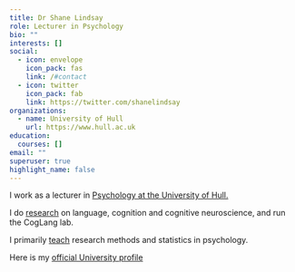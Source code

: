 ```yaml
---
title: Dr Shane Lindsay
role: Lecturer in Psychology
bio: ""
interests: []
social:
  - icon: envelope
    icon_pack: fas
    link: /#contact
  - icon: twitter
    icon_pack: fab
    link: https://twitter.com/shanelindsay
organizations:
  - name: University of Hull
    url: https://www.hull.ac.uk
education:
  courses: []
email: ""
superuser: true
highlight_name: false
---
```

I work as a lecturer in [Psychology at the University of Hull.](https://www.hull.ac.uk/faculties/subjects/psychology)

I do [research](https://shanelindsay.github.io/research) on language, cognition and cognitive neuroscience, and run the CogLang lab.

I primarily [teach](https://shanelindsay.github.io/teaching%20and%20learning/) research methods and statistics in psychology.

Here is my [official University profile](https://www.hull.ac.uk/faculties/staff-profiles/shane-lindsay)